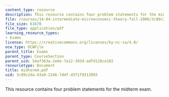 ```yaml
---
content_type: resource
description: This resource contains four problem statements for the midterm exam.
file: /courses/14-04-intermediate-microeconomic-theory-fall-2006/3c89c2da43a922467ddfd3f1f9313993_midterm4.pdf
file_size: 61670
file_type: application/pdf
learning_resource_types:
- Exams
license: https://creativecommons.org/licenses/by-nc-sa/4.0/
ocw_type: OCWFile
parent_title: Exams
parent_type: CourseSection
parent_uid: 54af363a-2e6e-7a12-393d-adfd128ce102
resourcetype: Document
title: midterm4.pdf
uid: 3c89c2da-43a9-2246-7ddf-d3f1f9313993
---
```

This resource contains four problem statements for the midterm exam.